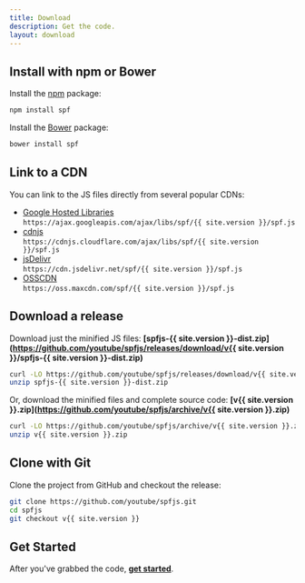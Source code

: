 ```yaml
---
title: Download
description: Get the code.
layout: download
---
```



## Install with npm or Bower

Install the [npm][npm] package:

```sh
npm install spf
```

Install the [Bower][bower] package:

```sh
bower install spf
```


## Link to a CDN

You can link to the JS files directly from several popular CDNs:

- [Google Hosted Libraries][google]  
  `https://ajax.googleapis.com/ajax/libs/spf/{{ site.version }}/spf.js`
- [cdnjs][cdnjs]  
  `https://cdnjs.cloudflare.com/ajax/libs/spf/{{ site.version }}/spf.js`
- [jsDelivr][jsdelivr]  
  `https://cdn.jsdelivr.net/spf/{{ site.version }}/spf.js`
- [OSSCDN][osscdn]  
  `https://oss.maxcdn.com/spf/{{ site.version }}/spf.js`


## Download a release

Download just the minified JS files:
**[spfjs-{{ site.version }}-dist.zip](https://github.com/youtube/spfjs/releases/download/v{{ site.version }}/spfjs-{{ site.version }}-dist.zip)**

```sh
curl -LO https://github.com/youtube/spfjs/releases/download/v{{ site.version }}/spfjs-{{ site.version }}-dist.zip
unzip spfjs-{{ site.version }}-dist.zip
```

Or, download the minified files and complete source code:
**[v{{ site.version }}.zip](https://github.com/youtube/spfjs/archive/v{{ site.version }}.zip)**

```sh
curl -LO https://github.com/youtube/spfjs/archive/v{{ site.version }}.zip
unzip v{{ site.version }}.zip
```


## Clone with Git

Clone the project from GitHub and checkout the release:

```sh
git clone https://github.com/youtube/spfjs.git
cd spfjs
git checkout v{{ site.version }}
```




## Get Started

After you've grabbed the code, **[get started][start]**.


[start]: ../documentation/start/
[npm]: https://www.npmjs.com/
[bower]: http://bower.io/
[google]: https://developers.google.com/speed/libraries/devguide#spf
[cdnjs]: https://cdnjs.com/libraries/spf
[jsdelivr]: http://www.jsdelivr.com/#!spf
[osscdn]: http://osscdn.com/#/spf
